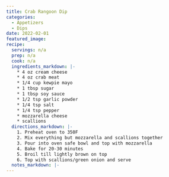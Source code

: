 ```yaml
---
title: Crab Rangoon Dip
categories:
  - Appetizers
  - Dips
date: 2022-02-01
featured_image: 
recipe:
  servings: n/a
  prep: n/a
  cook: n/a
  ingredients_markdown: |-
    * 4 oz cream cheese
    * 4 oz crab meat
    * 1/4 cup kewpie mayo 
    * 1 tbsp sugar 
    * 1 tbsp soy sauce
    * 1/2 tsp garlic powder
    * 1/4 tsp salt
    * 1/4 tsp pepper
    * mozzarella cheese
    * scallions
  directions_markdown: |-
    1. Preheat oven to 350F
    2. Mix everything but mozzarella and scallions together
    3. Pour into oven safe bowl and top with mozzarella
    4. Bake for 20-30 minutes
    5. Broil till lightly brown on top
    6. Top with scallions/green onion and serve
  notes_markdown: |-
---
```

